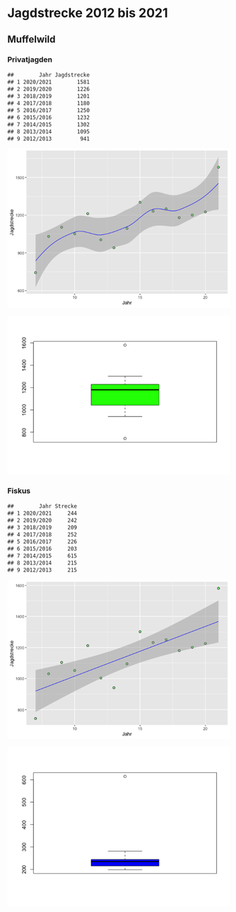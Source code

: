 Jagdstrecke 2012 bis 2021
================

## Muffelwild

### Privatjagden

    ##        Jahr Jagdstrecke
    ## 1 2020/2021        1581
    ## 2 2019/2020        1226
    ## 3 2018/2019        1201
    ## 4 2017/2018        1180
    ## 5 2016/2017        1250
    ## 6 2015/2016        1232
    ## 7 2014/2015        1302
    ## 8 2013/2014        1095
    ## 9 2012/2013         941

![](muffel_files/figure-gfm/unnamed-chunk-1-1.png)<!-- -->

![](muffel_files/figure-gfm/pressure-1.png)<!-- -->

### Fiskus

    ##        Jahr Strecke
    ## 1 2020/2021     244
    ## 2 2019/2020     242
    ## 3 2018/2019     209
    ## 4 2017/2018     252
    ## 5 2016/2017     226
    ## 6 2015/2016     203
    ## 7 2014/2015     615
    ## 8 2013/2014     215
    ## 9 2012/2013     215

![](muffel_files/figure-gfm/unnamed-chunk-2-1.png)<!-- -->

![](muffel_files/figure-gfm/pressure1-1.png)<!-- -->

